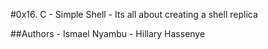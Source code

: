 #0x16. C - Simple Shell - Its all about creating a shell replica

##Authors
        - Ismael Nyambu
        - Hillary Hassenye
